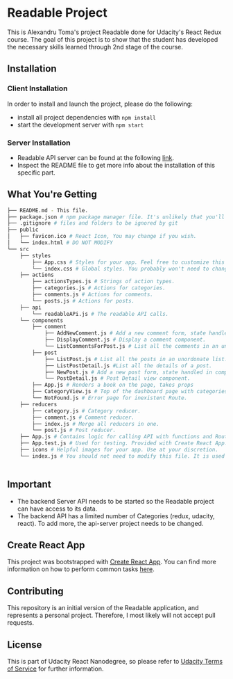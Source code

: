 # Readable Project

This is Alexandru Toma's project Readable done for Udacity's React Redux course.
The goal of this project is to show that the student has developed the necessary skills learned through 2nd stage of the course.

## Installation

### Client Installation

In order to install and launch the project, please do the following:

* install all project dependencies with `npm install`
* start the development server with `npm start`

### Server Installation

* Readable API server can be found at the following [link](https://github.com/udacity/reactnd-project-readable-starter).
* Inspect the README file to get more info about the installation of this specific part.

## What You're Getting
```bash
├── README.md - This file.
├── package.json # npm package manager file. It's unlikely that you'll need to modify this.
├── .gitignore # files and folders to be ignored by git
├── public
│   ├── favicon.ico # React Icon, You may change if you wish.
│   └── index.html # DO NOT MODIFY
└── src
    ├── styles
        ├── App.css # Styles for your app. Feel free to customize this as you desire.
        └── index.css # Global styles. You probably won't need to change anything here.
    ├── actions
        ├── actionsTypes.js # Strings of action types.
        ├── categories.js # Actions for categories.
        ├── comments.js # Actions for comments.
        └── posts.js # Actions for posts.
    ├── api
        └── readableAPi.js # The readable API calls.
    └── components
        ├── comment
            ├── AddNewComment.js # Add a new comment form, state handled in component.
            ├── DisplayComment.js # Display a comment component.
            └── ListCommentsForPost.js # List all the comments in an unordonate list.
        ├── post
            ├── ListPost.js # List all the posts in an unordonate list.
            ├── ListPostDetail.js #List all the details of a post.
            ├── NewPost.js # Add a new post form, state handled in component.
            └── PostDetail.js # Post Detail view component.
        ├── App.js # Renders a book on the page, takes props 
        ├── CategoryView.js # Top of the dashboard page with categories display.
        └── NotFound.js # Error page for inexistent Route.
    ├── reducers
        ├── category.js # Category reducer.
        ├── comment.js # Comment reducer.
        ├── index.js # Merge all reducers in one.
        └── post.js # Post reducer.
    ├── App.js # Contains logic for calling API with functions and Routing of the page.
    ├── App.test.js # Used for testing. Provided with Create React App. Testing is encouraged, but not required.
    ├── icons # Helpful images for your app. Use at your discretion.
    └── index.js # You should not need to modify this file. It is used for DOM rendering only.
     
```

## Important

* The backend Server API needs to be started so the Readable project can have access to its data.
* The backend API has a limited number of Categories (redux, udacity, react). To add more, the api-server project needs to be changed.

## Create React App

This project was bootstrapped with [Create React App](https://github.com/facebookincubator/create-react-app). You can find more information on how to perform common tasks [here](https://github.com/facebookincubator/create-react-app/blob/master/packages/react-scripts/template/README.md).

## Contributing

This repository is an initial version of the Readable application, and represents a personal project. Therefore, I most likely will not accept pull requests.

## License 

This is part of Udacity React Nanodegree, so please refer to [Udacity Terms of Service](https://eu.udacity.com/legal) for further information.
